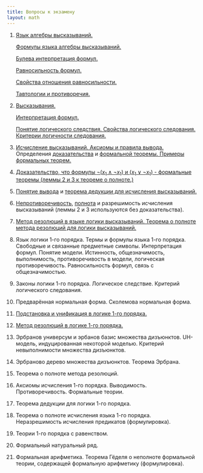 ```yaml
---
title: Вопросы к экзамену
layout: math
---
```


1. [Язык алгебры высказываний.](0/lang) 

   [Формулы языка алгебры высказываний.](0/lang#header-n34)

   [Булева интерпретация формул.](0/lang#header-n56) 

   [Равносильность формул.](0/equiv) 

   [Свойства отношения равносильности.](0/equiv#header-n11) 

   [Тавтологии и противоречия.](0/lang#header-n133)

2. [Высказывания.](0/lang#header-n7) 

   [Интерпретация формул.](0/lang#header-n69) 

   [Понятие логического следствия. Свойства логического следования. Критерии логичности следования.](0/result)

3. [Исчисление высказываний. Аксиомы и правила вывода.](0/system#header-n53) Определения [доказательства](0/system#header-n107) и [формальной теоремы. Примеры формальных теорем.](0/system#header-n41)

4. [Доказательство, что формулы $¬(x_1 \land ¬x_1)$ и $(x_1 \lor ¬x_1)$ - формальные теоремы (леммы 2 и 3 к теореме о полноте.)](0/full)

5. [Понятие вывода](0/system#header-n128) и [теорема дедукции для исчисления высказываний.](0/deduction) 

6. [Непротиворечивость](0/system#header-n44), [полнота](0/system#header-n49) и разрешимость исчисления высказываний (леммы 2 и 3 используются без доказательства). 

7. [Метод резолюций в языке логики высказываний. Теорема о полноте метода резолюций для логики высказываний.](0/resolution)

8. Язык логики 1-го порядка. Термы и формулы языка 1-го порядка. Свободные и связанные предметные символы. Интерпретация формул. Понятие модели. Истинность, общезначимость, выполнимость, противоречивость в модели, логическая противоречивость. Равносильность формул, связь с общезначимостью. 

9. Законы логики 1-го порядка. Логическое следствие. Критерий логического следования. 

10. Предварённая нормальная форма. Сколемова нормальная форма. 

11. [Подстановка и унификация в логике 1-го порядка.](1/unification) 

12. [Метод резолюций в логике 1-го порядка.](1/resolution)

13. Эрбранов универсум и эрбанов базис множества дизъюнктов. UH-модель, индуцированная некоторой моделью. Критерий невыполнимости множества дизъюнктов. 

14. Эрбраново дерево множества дизъюнктов. Теорема Эрбрана. 

15. Теорема о полноте метода резолюций. 

16. Аксиомы исчисления 1-го порядка. Выводимость. Противоречивость. Формальные теории. 

17. Теорема дедукции для логики 1-го порядка. 

18. Теорема о полноте исчисления языка 1-го порядка. Неразрешимость исчисления предикатов (формулировка). 

19. Теории 1-го порядка с равенством. 

20. Формальный натуральный ряд. 

21. Формальная арифметика. Теорема Гёделя о неполноте формальной теории, содержащей формальную арифметику (формулировка). 
